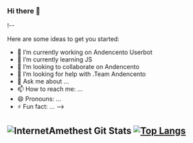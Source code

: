 ### Hi there 👋

!--

Here are some ideas to get you started:

- 🔭 I’m currently working on Andencento Userbot
- 🌱 I’m currently learning JS
- 👯 I’m looking to collaborate on Andencento
- 🤔 I’m looking for help with .Team Andencento
- 💬 Ask me about ...
- 📫 How to reach me: ...
- 😄 Pronouns: ...
- ⚡ Fun fact: ...
-->


![InternetAmethest Git Stats](https://github-readme-stats.vercel.app/api?username=InternetAmethyst&include_all_commits=true&count_private=true&theme=tokyonight)
[![Top Langs](https://github-readme-stats.vercel.app/api/top-langs/?username=InternetAmethyst&layout=compact&theme=radical)](https://github.com/InternetAmethyst)
---
